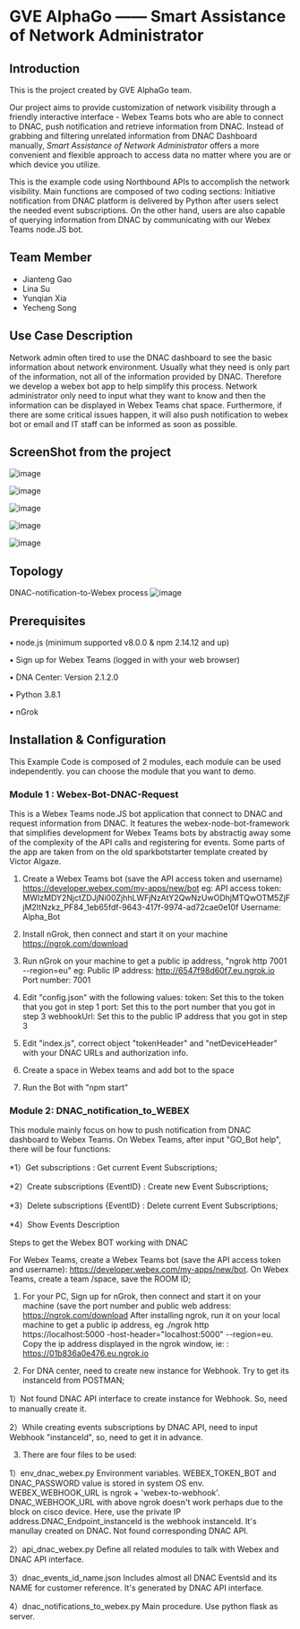 # GVE AlphaGo —— Smart Assistance of Network Administrator

## Introduction

This is the project created by GVE AlphaGo team.

Our project aims to provide customization of network visibility through a friendly interactive interface - Webex Teams bots who are able to connect to DNAC, push notification and retrieve information from DNAC. Instead of grabbing and filtering unrelated information from DNAC Dashboard manually, *Smart Assistance of Network Administrator* offers a more convenient and flexible approach to access data no matter where you are or which device you utilize.

This is the example code using Northbound APIs to accomplish the network visibility. Main functions are composed of two coding sections: Initiative notification from DNAC platform is delivered by Python after users select the needed event subscriptions. On the other hand, users are also capable of querying information from DNAC by communicating with our Webex Teams node.JS bot.

## Team Member

- Jianteng Gao
- Lina Su
- Yunqian Xia
- Yecheng Song

## Use Case Description

Network admin often tired to use the DNAC dashboard to see the basic information about network environment. Usually what they need is only part of the information, not all of the information provided by DNAC. Therefore we develop a webex bot app to help simplify this process. Network administrator only need to input what they want to know and then the information can be displayed in Webex Teams chat space. Furthermore, if there are some critical issues happen, it will also push notification to webex bot or email and IT staff can be informed as soon as possible.

## ScreenShot from the project 
 
![image](https://github.com/GVE-AlphaGo/GVE-AlphaGo-Project/blob/main/images/Picture1.png)

![image](https://github.com/GVE-AlphaGo/GVE-AlphaGo-Project/blob/main/images/Picture2.png)

![image](https://github.com/GVE-AlphaGo/GVE-AlphaGo-Project/blob/main/images/Picture3.png)

![image](https://github.com/GVE-AlphaGo/GVE-AlphaGo-Project/blob/main/images/Picture4.png)

![image](https://github.com/GVE-AlphaGo/GVE-AlphaGo-Project/blob/main/images/Picture5.png)

## Topology 

DNAC-notification-to-Webex process
![image](https://github.com/GVE-AlphaGo/GVE-AlphaGo-Project/blob/main/images/Picture6.png)
 
 
## Prerequisites

•	 node.js (minimum supported v8.0.0 & npm 2.14.12 and up)

•	 Sign up for Webex Teams (logged in with your web browser)

•	DNA Center: Version 2.1.2.0

•	Python 3.8.1

•	nGrok

 
## Installation & Configuration 

This Example Code is composed of 2 modules, each module can be used independently. you can choose the module that you want to demo.

### Module 1 : Webex-Bot-DNAC-Request

This is a Webex Teams node.JS bot application that connect to DNAC and request information from DNAC. It features the webex-node-bot-framework that simplifies development for Webex Teams bots by abstractig away some of the complexity of the API calls and registering for events. Some parts of the app are taken from on the old sparkbotstarter template created by Victor Algaze.

1.	Create a Webex Teams bot (save the API access token and username) https://developer.webex.com/my-apps/new/bot eg: API access token: MWIzMDY2NjctZDJjNi00ZjhhLWFjNzAtY2QwNzUwODhjMTQwOTM5ZjFjM2ItNzkz_PF84_1eb65fdf-9643-417f-9974-ad72cae0e10f Username: Alpha_Bot

2.	Install nGrok, then connect and start it on your machine https://ngrok.com/download

3.	Run nGrok on your machine to get a public ip address, "ngrok http 7001 --region=eu" eg: Public IP address: http://6547f98d60f7.eu.ngrok.io Port number: 7001

4.	Edit "config.json" with the following values: token: Set this to the token that you got in step 1 port: Set this to the port number that you got in step 3 webhookUrl: Set this to the public IP address that you got in step 3

5.	Edit "index.js", correct object "tokenHeader" and "netDeviceHeader" with your DNAC URLs and authorization info.

6.	Create a space in Webex teams and add bot to the space

7.	Run the Bot with "npm start"

### Module 2:  DNAC_notification_to_WEBEX

This module mainly focus on how to push notification from DNAC dashboard to Webex Teams. 
On Webex Teams, after input "GO_Bot help", there will be four functions: 

*1）Get subscriptions : Get current Event Subscriptions;

*2）Create subscriptions {EventID} : Create new Event Subscriptions;

*3）Delete subscriptions {EventID} : Delete current Event Subscriptions;

*4）Show Events Description

Steps to get the Webex BOT working with DNAC

For Webex Teams, create a Webex Teams bot (save the API access token and username): https://developer.webex.com/my-apps/new/bot. 
On Webex Teams, create a team /space, save the ROOM ID;

1.	For your PC, Sign up for nGrok, then connect and start it on your machine (save the port number and public web address: https://ngrok.com/download After installing ngrok, run it on your local machine to get a public ip address, eg ./ngrok http https://localhost:5000 -host-header="localhost:5000" --region=eu. Copy the ip address displayed in the ngrok window, ie: : https://01b836a0e476.eu.ngrok.io

2.	For DNA center, need to create new instance for Webhook. Try to get its instanceId from POSTMAN;

 1）Not found DNAC API interface to create instance for Webhook. So, need to manually create it.

 2）While creating events subscriptions by DNAC API, need to input Webhook "instanceId", so, need to get it in advance.

3.	There are four files to be used:

 1）env_dnac_webex.py Environment variables. WEBEX_TOKEN_BOT and DNAC_PASSWORD value is stored in system OS env. WEBEX_WEBHOOK_URL is ngrok + 'webex-to-webhook'. DNAC_WEBHOOK_URL with above ngrok doesn't work perhaps due to the block on cisco device. Here, use the private IP address.DNAC_Endpoint_instanceId is the webhook instanceId. It's manullay created on DNAC. Not found corresponding DNAC API.

 2）api_dnac_webex.py Define all related modules to talk with Webex and DNAC API interface.

 3）dnac_events_id_name.json Includes almost all DNAC EventsId and its NAME for customer reference. It's generated by DNAC API interface.

 4）dnac_notifications_to_webex.py Main procedure. Use python flask as server.

